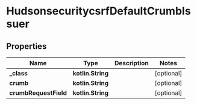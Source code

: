 
# HudsonsecuritycsrfDefaultCrumbIssuer

## Properties
Name | Type | Description | Notes
------------ | ------------- | ------------- | -------------
**_class** | **kotlin.String** |  |  [optional]
**crumb** | **kotlin.String** |  |  [optional]
**crumbRequestField** | **kotlin.String** |  |  [optional]



